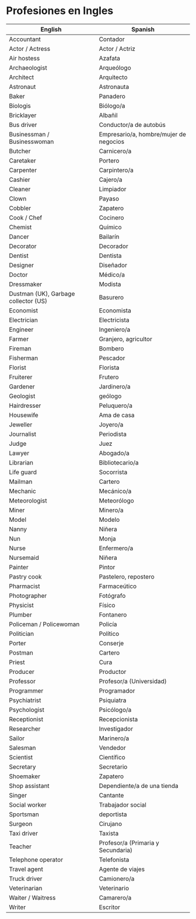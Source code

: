 # Profesiones en Ingles

|English|Spanish|
|-|-|
|Accountant|Contador|
|Actor / Actress|Actor / Actriz|
|Air hostess|Azafata|
|Archaeologist|Arqueólogo|
|Architect|Arquitecto|
|Astronaut|Astronauta|
|Baker|Panadero|
|Biologis|Biólogo/a|
|Bricklayer|Albañil|
|Bus driver|Conductor/a de autobús|
|Businessman / Businesswoman|Empresario/a, hombre/mujer de negocios|
|Butcher|Carnicero/a|
|Caretaker|Portero|
|Carpenter|Carpintero/a|
|Cashier|Cajero/a|
|Cleaner|Limpiador|
|Clown|Payaso|
|Cobbler|Zapatero|
|Cook / Chef|Cocinero|
|Chemist|Químico|
|Dancer|Bailarín|
|Decorator|Decorador|
|Dentist|Dentista|
|Designer|Diseñador|
|Doctor|Médico/a|
|Dressmaker|Modista|
|Dustman (UK), Garbage collector (US)|Basurero|
|Economist|Economista|
|Electrician|Electricista|
|Engineer|Ingeniero/a|
|Farmer|Granjero, agricultor|
|Fireman|Bombero|
|Fisherman|Pescador|
|Florist|Florista|
|Fruiterer|Frutero|
|Gardener|Jardinero/a|
|Geologist|geólogo|
|Hairdresser|Peluquero/a|
|Housewife|Ama de casa|
|Jeweller|Joyero/a|
|Journalist|Periodista|
|Judge|Juez|
|Lawyer|Abogado/a|
|Librarian|Bibliotecario/a|
|Life guard|Socorrista|
|Mailman|Cartero|
|Mechanic|Mecánico/a|
|Meteorologist|Meteorólogo|
|Miner|Minero/a|
|Model|Modelo|
|Nanny|Niñera|
|Nun|Monja|
|Nurse|Enfermero/a|
|Nursemaid|Niñera|
|Painter|Pintor|
|Pastry cook|Pastelero, repostero|
|Pharmacist|Farmaceútico|
|Photographer|Fotógrafo|
|Physicist|Físico|
|Plumber|Fontanero|
|Policeman / Policewoman|Policía|
|Politician|Político|
|Porter|Conserje|
|Postman|Cartero|
|Priest|Cura|
|Producer|Productor|
|Professor|Profesor/a (Universidad)|
|Programmer|Programador|
|Psychiatrist|Psiquiatra|
|Psychologist|Psicólogo/a|
|Receptionist|Recepcionista|
|Researcher|Investigador|
|Sailor|Marinero/a|
|Salesman|Vendedor|
|Scientist|Científico|
|Secretary|Secretario|
|Shoemaker|Zapatero|
|Shop assistant|Dependiente/a de una tienda|
|Singer|Cantante|
|Social worker|Trabajador social|
|Sportsman|deportista|
|Surgeon|Cirujano|
|Taxi driver|Taxista|
|Teacher|Profesor/a (Primaria y Secundaria)|
|Telephone operator|Telefonista|
|Travel agent|Agente de viajes|
|Truck driver|Camionero/a|
|Veterinarian|Veterinario|
|Waiter / Waitress|Camarero/a|
|Writer|Escritor|
